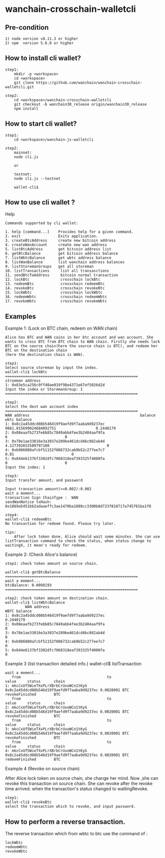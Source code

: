 # wanchain-crosschain-walletcli

Pre-condition
-------------
	1) node version v8.11.3 or higher
	2) npm  version 5.6.0 or higher


How to install cli wallet?
--------------------------
	step1:
		mkdir -p <workspace>
		cd <workspace>
		git clone https://github.com/wanchain/wanchain-crosschain-walletcli.git

	step2:
		cd <workspace>/wanchain-crosschain-walletcli
		git checkout -b wanchain30_release origin/wanchain30_release
		npm install


How to start cli wallet?
------------------------
	step1:
		cd <workspace>/wanchain-js-walletcli

	step2:
		mainnet:
		node cli.js
		
		or
		
		testnet:
		node cli.js --testnet

		wallet-cli$


How to use cli wallet ?
-----------------------
Help

	Commands supported by cli wallet:

    1. help [command...]    Provides help for a given command.
    2. exit                 Exits application.
    3. createBtcAddress     create new bitcoin address
    4. createWanAccount     create new wan address
    5. listBtcAddress       get bitcoin address list
    6. getBtcBalance        get bitcoin address balance
    7. listWbtcBalance      get wbtc address balance
    8. listWanBalance       list wanchain address balances
    9. listStoremanGroups   get all storeman
    10. listTransactions     list all transasctions
    11. sendBtcToAddress     bitcoin normal transaction
    12. lockBtc              crosschain lockBtc
    13. redeemBtc            crosschain redeemBtc
    14. revokeBtc            crosschain revokeBtc
    15. lockWbtc             crosschain lockWbtc
    16. redeemWbtc           crosschain redeemWbtc
    17. revokeWbtc           crosschain revokeWbtc


Examples
--------

Example 1: (Lock on BTC chain, redeem on WAN chain)

    Alice has BTC and WAN coins in her btc account and wan account. She wants to cross BTC from BTC chain to WAN chain. Firstly she needs lock BTC on the source chain(here the source chain is BTC), and redeem her BTC on the destination chain
    (here the destination chain is WAN).

    step1:
    Select source storeman by input the index.
    wallet-cli$ lockBtc
    ============================================================
    stroeman address
    1: 0x83e5ca256c9ffd0ae019f98e4371e67ef5026d2d
    Input the index or StoremanGroup: 1
    ============================================================

    step2:
    Select the dest wan account index
    ============================================================
    WAN address                                                  balance               wbtc balance
    1: 0x8c2a45ddcd08b546d19f9aefd9f7aaba9d9237ec    9661.815699024684892751                  0.2440179
    2: 0x08eaafb273fe6b85c7849abb4fee3b2404aaf9fa                          6                          0
    3: 0x78e1ae33016e3a3037e209be461dcd4bc082ab4d       4.127392653589797188                          0
    4: 0xb986080afcbf51152f086732cab9b52c277ee7c7                       0.01                          0
    5: 0x844e6137bf3302dfc7068318eaf393325f4000fa                          0                          0
    Input the index: 1

    step3:
    Input transfer amount, and password

    Input transaction amount(>=0.002):0.002
    wait a moment...
    transaction Sign ChainType :  WAN
    sendWanNotice txHash: 0x1869a5451bb2adaaeffc3ae1470ba1888cc3300b8d723f818717a745701ba1f8
   
    step4:
    wallet-cli$ redeemBtc
    No transaction for redeem found. Please try later.

    tips:
        After lock token done, Alice should wait some minutes. She can use listTransaction command to check the status, when status change to waitingX, it mean's ready for redeem.


Example 2: (Check Alice's balance)

    step1: check token amount on source chain.

    wallet-cli$ getBtcBalance
    ============================================================
    wait a moment...
    btcBalance: 0.0098193
    ============================================================
  
    step2: check token amount on destination chain.
    wallet-cli$ listWbtcBalance
             WAN address                                               WBTC balance
    1: 0x8c2a45ddcd08b546d19f9aefd9f7aaba9d9237ec                  0.2440179
    2: 0x08eaafb273fe6b85c7849abb4fee3b2404aaf9fa                          0
    3: 0x78e1ae33016e3a3037e209be461dcd4bc082ab4d                          0
    4: 0xb986080afcbf51152f086732cab9b52c277ee7c7                          0
    5: 0x844e6137bf3302dfc7068318eaf393325f4000fa                          0

Example 3 (list transaction detailed info.)
    wallet-cli$ listTransaction

    wait a moment...
       from                                       to                                    value     status      chain
    1: mkcCxUf5WieTXxPLrXBrbCrUxoWCn1tKyG 0x8c2a45ddcd08b546d19f9aefd9f7aaba9d9237ec 0.0020001 BTC revokeFinished        BTC
       from                                       to                                    value     status      chain
    2: mkcCxUf5WieTXxPLrXBrbCrUxoWCn1tKyG 0x8c2a45ddcd08b546d19f9aefd9f7aaba9d9237ec 0.0020001 BTC revokeFinished        BTC
       from                                       to                                    value     status      chain
    3: mkcCxUf5WieTXxPLrXBrbCrUxoWCn1tKyG 0x8c2a45ddcd08b546d19f9aefd9f7aaba9d9237ec 0.0020001 BTC revokeFinished        BTC
       from                                       to                                    value     status      chain
    4: mkcCxUf5WieTXxPLrXBrbCrUxoWCn1tKyG 0x8c2a45ddcd08b546d19f9aefd9f7aaba9d9237ec 0.0020001 BTC redeemFinished        BTC
   
Example 4 (Revoke on source chain)
    
  After Alice lock token on source chain, she change her mind. Now ,she can revoke this
    transaction on source chain. She can revoke after the revoke time arrived. when the transaction's status changed to waitingRevoke.


    step1:
    wallet-cli$ revokeBtc
    select the transaction which to revoke, and input password.

How to perform a reverse transaction.
-------------------------------------
The reverse transaction which from wbtc to btc use the command of :

    lockWbtc
    redeemWbtc
    revokeWbtc

